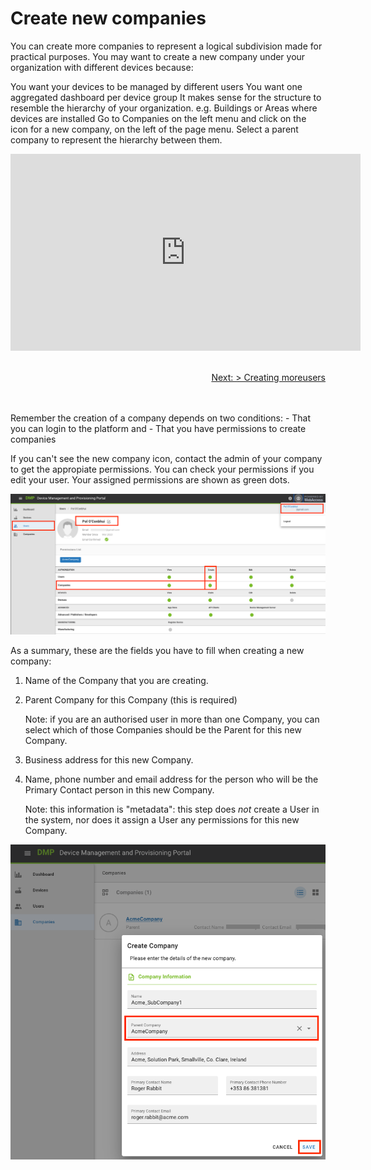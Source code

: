 # Create new companies
You can create more companies to represent a logical subdivision made for practical purposes. You may want to create a new company under your organization with different devices because:

You want your devices to be managed by different users
You want one aggregated dashboard per device group
It makes sense for the structure to resemble the hierarchy of your organization. e.g. Buildings or Areas where devices are installed
Go to Companies on the left menu and click on the icon for a new company, on the left of the page menu. Select a parent company to represent the hierarchy between them.

<iframe width="560" height="315" src="https://www.youtube.com/embed/oHyHGEjnUY4" frameborder="0" allow="accelerometer; autoplay; encrypted-media; gyroscope; picture-in-picture" allowfullscreen></iframe>
</br>
</br>
<p align='right'><a href="/tutorials/create-users.html">Next: > Creating moreusers</a></p>
</br>
</br>
Remember the creation of a company depends on two conditions:
- That you can login to the platform and
- That you have permissions to create companies

If you can't see the new company icon, contact the admin of your company to get the appropiate permissions.
You can check your permissions if you edit your user. Your assigned permissions are shown as green dots.

![permissions](/images/tutorials/new_company/01_newCompanyPermissions.png)

As a summary, these are the fields you have to fill when creating a new company: 

1. Name of the Company that you are creating. 

2. Parent Company for this Company (this is required)

   Note: if you are an authorised user in more than one Company, you can select which of those Companies should be the Parent for this new Company.

3. Business address for this new Company.

4. Name, phone number and email address for the person who will be the Primary Contact person in this new Company. 

   Note: this information is "metadata": this step does _not_ create a User in the system, nor does it assign a User any permissions for this new Company. 

![createCompanyForm](/images/tutorials/new_company/03_createForm.png)



